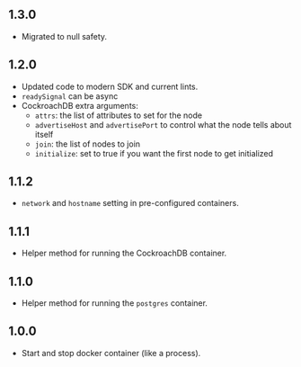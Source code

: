 ## 1.3.0

- Migrated to null safety.

## 1.2.0

- Updated code to modern SDK and current lints.
- `readySignal` can be async
- CockroachDB extra arguments:
  - `attrs`: the list of attributes to set for the node
  - `advertiseHost` and `advertisePort` to control what the node tells about itself
  - `join`: the list of nodes to join
  - `initialize`: set to true if you want the first node to get initialized

## 1.1.2

- `network` and `hostname` setting in pre-configured containers.

## 1.1.1

- Helper method for running the CockroachDB container.

## 1.1.0

- Helper method for running the `postgres` container.

## 1.0.0

- Start and stop docker container (like a process).

